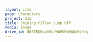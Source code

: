 ```yaml
---
layout: cite
page: Characters
project: S15
title: Shining Pillar Jump Off
media: Image
drive_id: 0B8TRQWavDVLzWWFKRW9WQmRiYzg
---
```


